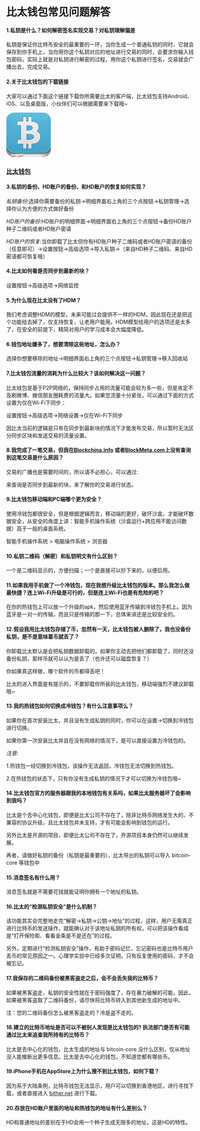 # 比太钱包常见问题解答

#### 1.私钥是什么？如何解密签名实现交易？对私钥理解偏差

私钥是保证你比特币安全的最重要的一环，当你生成一个普通私钥的同时，它就会保存到你手机上，当你用你这个私钥对应的地址进行交易的同时，会要求你输入钱包密码，实际上就是对私钥进行解密的过程，用你这个私钥进行签名，交易就会广播出去，完成交易。

#### 2.关于比太钱包的下载链接

大家可以通过下面这个链接下载你所需要比太的客户端，比太钱包支持Android、iOS、以及桌面版，小伙伴们可以根据需要来下载哦~

![bitherwallet](images/bither_120.png)

### [比太钱包](https://bither.net)

#### 3.私钥的备份、HD账户的备份、和HD账户的恢复如何实现？

*私钥备份*:选择你需要备份的私钥→明细界面右上角的三个点按钮→私钥管理→选择你认为方便的方式做好备份

*HD账户的备份*:HD账户的明细界面→明细界面右上角的三个点按钮→备份HD账户种子二维码或者HD账户密语

*HD账户的恢复*:当你卸载了比太但你有HD账户种子二维码或者HD账户密语的备份（任意即可）→设置按钮→高级选项→导入私钥→（来自HD种子二维码、来自HD密语都可恢复哦）

#### 4.比太如何看是否同步到最新的块？

设置按钮→高级选项→网络监控

#### 5.为什么现在比太没有了HDM？

我们考虑调整HDM的模型，未来可能过会提供不一样的HDM，因此现在还是把这个功能给去掉了，仅支持恢复，让老用户能用。HDM模型给用户的选项还是太多了，在安全的前提下，精简对用户的学习成本会大幅度降低。

#### 6.钱包地址嫌多了，想要清除这些地址，怎么办？

选择你想要移除的地址→明细界面右上角的三个点按钮→私钥管理→移入回收站

#### 7.比太钱包流量的消耗为什么比较大？该如何解决这一问题？

比太钱包是基于P2P网络的，保持同步占用的流量可能会较为多一些，但是肯定不及刷微博、微信朋友圈耗费的流量大。如果您流量十分紧张，可以通过下面的方式设置为仅在Wi-Fi下同步：

设置按钮→高级选项→网络设置→仅在Wi-Fi下同步

因比太当前的逻辑是只有在同步到最新块的情况下才能发布交易，所以暂时无法区分同步区块和发送交易的流量设置。

#### 8.我完成了一笔交易，但我在[Blockchina.info](https://blockchain.info/) 或者[BlockMeta.com](https://BlockMeta.com)上没有查询到这笔交易是什么原因？

交易的广播也是需要时间的，所以请不必担心，可以通过:

来查询是否同步到最新的块，来了解你的交易进行状态。

#### 9.比太钱包移动端和PC端哪个更为安全？

使用冷钱包都很安全，但是根据逻辑而言，移动端的更好，破坏沙盒，才能破坏数据安全，从安全的角度上讲：智能手机操作系统（沙盒运行+跨应用不能访问数据）高于一般的桌面系统。

智能手机操作系统 > 电脑操作系统 > 浏览器

#### 10.私钥二维码（解密）和私钥明文有什么区别？

一个是二维码显示的，方便扫描；一个是直接可以抄下来的，以便后用。

#### 11.如果我用手机做了一个冷钱包，现在我想升级比太钱包的版本。那么我怎么做最快捷？连上Wi-Fi升级是可行的，但是连上Wi-Fi也是有危险的吧？

在你的热钱包上可以放一个升级的apk，然后使用蓝牙传输到冷钱包手机上。因为蓝牙是一对一的传输，而且只是传输的那一下，总体来讲还是比较安全的。

#### 12.假设我用比太钱包存储了币，忽然有一天，比太钱包被人删除了，我也没备份私钥，是不是意味着币就丢了？

你卸载比太默认是会把私钥数据卸载的，如果你主动去把他们都卸载了，同时还没备份私钥，那样币就可以认为是丢了（也许还可以磁盘恢复？）

你如果真这样做，哪个软件的币都得丢吧！

比太的进入界面是有提示的，不要卸载你所装的比太钱包，移动端强烈不建议卸载哦~

#### 13.我的热钱包如何切换成冷钱包？有什么注意事项么？

如果你在首次安装比太，并且没有生成私钥的同时，你可以在设置→切换到冷钱包进行切换。

如果你第一次安装比太并且在没有网络的情况下，是可以直接设置为冷钱包的。

*注意*:

 1.热钱包一经切换到冷钱包，该操作无法返回，冷钱包无法切换到热钱包。

 2.在热钱包的状态下，只有你没有生成私钥的情况下才可以切换为冷钱包哦~

#### 14.比太钱包官方的服务器跟我的本地钱包有关系吗，如果比太服务器坏了会影响到我吗？

比太是个去中心化钱包，即便是比太公司不存在了，除非比特币网络发生大的、不兼容的协议升级，且比太钱包并未支持，才有可能会影响到钱包的运行。

另外比太是开源的项目，即便比太公司不存在了，开源项目本身仍然可以继续发展。

再者，请做好私钥的备份（私钥是最重要的），比太导出的私钥可以导入 bitcoin-core 等钱包中

#### 15.消息签名有什么用？

消息签名就是不需要花钱就能证明你拥有一个地址的私钥。

#### 16.比太的“检测私钥安全”是什么机制？

该功能其实会完整地走完“解密→私钥→公钥→地址”的过程，这样，用户无需真正进行比特币的发送操作，就能确认对于该地址私钥的所有权，可以把该操作看成是“打开保险柜、看看金条是不是还在”的过程。

另外，定期进行“检测私钥安全”操作，有助于密码记忆，忘记密码也是比特币用户丢币的常见原因之一。心理学实验中已经多次证明，只有反复使用的密码，才不会被忘记。

#### 17.我保存的二维码备份被黑客盗走之后，会不会丢失我的比特币？

如果被黑客盗走，私钥的安全性就在于密码强度了，存在暴力破解的可能，因此，如果被黑客盗取了二维码备份，请尽快将比特币转入到其他新生成的地址中。

注：您的二维码备份怎么被黑客盗走的？冷是盗不走的。

#### 18.建立的比特币地址是否可以不被别人发现是比太钱包的? 执法部门是否有可能通过比太来追查我所持有的比特币？

比太是去中心化的钱包，比太生成的地址与 bitcoin-core 没什么区别，仅从地址没人能推断出更多信息。比太是去中心化的钱包，不知道您都有哪些币。

#### 19.iPhone手机在AppStore上为什么搜不到比太钱包，如何下载？

因为系于大陆条例，比特币钱包无法显示，用户可以切换到香港地区，进行寻找下载，或者直接进入 [bither.net](https://bither.net) 进行下载。

#### 20.存放在HD账户里面的地址和热钱包的地址有什么差别么？

HD和普通地址的差别在于HD会用一个种子生成无限多的地址，这是HD的特性。
